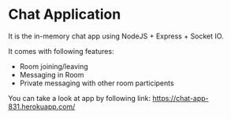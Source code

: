 # Chat Application
It is the in-memory chat app using NodeJS + Express + Socket IO.

It comes with following features:
- Room joining/leaving
- Messaging in Room
- Private messaging with other room participents

You can take a look at app by following link:
https://chat-app-831.herokuapp.com/
